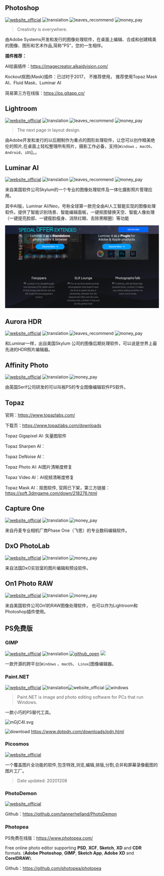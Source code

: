 ## Photoshop
[![website_official](https://gitbook07.oss-cn-hangzhou.aliyuncs.com/website_official.svg)](https://www.adobe.com/products/photoshop.html) ![translation](https://gitbook07.oss-cn-hangzhou.aliyuncs.com/translation.svg) ![leaves_recommend](https://gitbook07.oss-cn-hangzhou.aliyuncs.com/leaves_rec.svg) ![money_pay](https://gitbook07.oss-cn-hangzhou.aliyuncs.com/money_pay.svg) 

> Creativity is everywhere.

由Adobe Systems开发和发行的图像处理软件，在桌面上编辑、合成和创建精美的图像、图形和艺术作品,简称“PS”，您的一生相伴。

**插件推荐：**

AI绘画插件：https://imagecreator.alkaidvision.com/

Kockout抠图(Mask)插件：已过时于2017， 不推荐使用， 推荐使用Topaz Mask AI、Fluid Mask、Luminar AI

简易第三方在线版：https://ps.gitapp.cn/

## Lightroom

[![website_official](https://gitbook07.oss-cn-hangzhou.aliyuncs.com/website_official.svg)](https://www.adobe.com/products/photoshop-lightroom-classic.html) ![translation](https://gitbook07.oss-cn-hangzhou.aliyuncs.com/translation.svg) ![leaves_recommend](https://gitbook07.oss-cn-hangzhou.aliyuncs.com/leaves_rec.svg) ![money_pay](https://gitbook07.oss-cn-hangzhou.aliyuncs.com/money_pay.svg) 

> The next page in layout design.

由Adobe开发和发行的以后期制作为重点的图形处理软件，让您可以创作精美绝伦的照片,在桌面上轻松整理所有照片，摄影工作必备，支持[`Windows` 、`macOS`、 `Android`、`iOS`]。。

## Luminar AI

[![website_official](https://gitbook07.oss-cn-hangzhou.aliyuncs.com/website_official.svg)](https://skylum.com/luminar) ![translation](https://gitbook07.oss-cn-hangzhou.aliyuncs.com/translation.svg) ![leaves_recommend](https://gitbook07.oss-cn-hangzhou.aliyuncs.com/leaves_rec.svg) ![money_pay](https://gitbook07.oss-cn-hangzhou.aliyuncs.com/money_pay.svg)

来自美国软件公司Skylum的一个专业的图像处理软件及一体化摄影照片管理应用。

其中AI版，Luminar AI/Neo，号称全球第一款完全由AI人工智能实现的图像处理软件。提供了智能识别场景、智能编辑面板，一键抠图替换天空、智能人像处理（一键提亮脸部、一键瘦脸瘦身、消除红眼、去除黑眼圈）等功能

![](../../.gitbook/assets/z-design-graphic-ps-luminar.png)

## Aurora HDR

[![website_official](https://gitbook07.oss-cn-hangzhou.aliyuncs.com/website_official.svg)](https://skylum.com/aurorahdr) ![translation](https://gitbook07.oss-cn-hangzhou.aliyuncs.com/translation.svg) ![leaves_recommend](https://gitbook07.oss-cn-hangzhou.aliyuncs.com/leaves_rec.svg) ![money_pay](https://gitbook07.oss-cn-hangzhou.aliyuncs.com/money_pay.svg)

和Luminar一样，出自美国Skylum 公司的图像后期处理软件，可以说是世界上最先进的HDR照片编辑器。

## Affinity Photo
[![website_official](https://gitbook07.oss-cn-hangzhou.aliyuncs.com/website_official.svg)](https://affinity.serif.com/en-gb/photo/) ![translation](https://gitbook07.oss-cn-hangzhou.aliyuncs.com/translation.svg)  ![money_pay](https://gitbook07.oss-cn-hangzhou.aliyuncs.com/money_pay.svg)

由英国Serif公司研发的可以叫板PS的专业图像编辑软件PS软件。

## Topaz

官网：https://www.topazlabs.com/

下载页：https://www.topazlabs.com/downloads

Topaz Gigapixel AI: 矢量图软件

Topaz Sharpen AI：

Topaz DeNoise AI：

Topaz Photo AI: AI图片清晰度修复

Topaz Video AI：AI视频清晰度修复

Topaz Mask AI：抠图软件, 官网已下架，第三方链接：https://soft.3dmgame.com/down/218276.html

## Capture One
[![website_official](https://gitbook07.oss-cn-hangzhou.aliyuncs.com/website_official.svg)](https://www.captureone.com/) ![translation](https://gitbook07.oss-cn-hangzhou.aliyuncs.com/translation.svg)  ![money_pay](https://gitbook07.oss-cn-hangzhou.aliyuncs.com/money_pay.svg)

来自丹麦专业相机厂商Phase One（飞思）的专业数码编辑软件。

## DxO PhotoLab

[![website_official](https://gitbook07.oss-cn-hangzhou.aliyuncs.com/website_official.svg)](https://www.dxo.com/zh-cn/dxo-photolab/) ![translation](https://gitbook07.oss-cn-hangzhou.aliyuncs.com/translation.svg)  ![money_pay](https://gitbook07.oss-cn-hangzhou.aliyuncs.com/money_pay.svg)

来自法国DxO实验室的图片编辑和预设软件。

## On1 Photo RAW

[![website_official](https://gitbook07.oss-cn-hangzhou.aliyuncs.com/website_official.svg)](https://www.on1.com/products/photo-raw/) ![translation](https://gitbook07.oss-cn-hangzhou.aliyuncs.com/translation.svg)  ![money_pay](https://gitbook07.oss-cn-hangzhou.aliyuncs.com/money_pay.svg)

来自美国软件公司On1的RAW图像处理软件， 也可以作为Lightroom和Photoshop插件使用。

## PS免费版

### GIMP

[![website_official](https://gitbook07.oss-cn-hangzhou.aliyuncs.com/website_official.svg)](http://www.gimp.org/) ![translation](https://gitbook07.oss-cn-hangzhou.aliyuncs.com/translation.svg) [![github_open](https://gitbook07.oss-cn-hangzhou.aliyuncs.com/github_open.svg)](https://git.gnome.org/browse/gimp) ![](https://img.shields.io/badge/Version-2.10.12-ff55bb.svg)

一款开源的跨平台[`Windows` 、`macOS`、 `Linux`]图像编辑器。

### Paint.NET

[![website_official](https://gitbook07.oss-cn-hangzhou.aliyuncs.com/website_official.svg)](http://www.getpaint.net/) ![translation](https://gitbook07.oss-cn-hangzhou.aliyuncs.com/translation.svg)![website_official](https://gitbook07.oss-cn-hangzhou.aliyuncs.com/website_official.svg) ![windows](https://gitbook07.oss-cn-hangzhou.aliyuncs.com/windows.svg) 

> Paint.NET is image and photo editing software for PCs that run Windows.

一款小巧的PS替代工具。

![mGjC4I.svg](https://s2.ax1x.com/2019/08/20/mGjC4I.png)

![download](https://gitbook07.oss-cn-hangzhou.aliyuncs.com/download.svg) https://www.dotpdn.com/downloads/pdn.html

### Picosmos

[![website_official](https://gitbook07.oss-cn-hangzhou.aliyuncs.com/website_official.svg)](http://www.picosmos.net)

一个覆盖图片全功能的软件,包含特效,浏览,编辑,排版,分割,合并和屏幕录像截图的图片工厂。

> Date updated: 20201208

### PhotoDemon

[![website_official](https://gitbook07.oss-cn-hangzhou.aliyuncs.com/website_official.svg)](https://photodemon.org/)

Github：https://github.com/tannerhelland/PhotoDemon

### Photopea

PS免费在线版：https://www.photopea.com/

Free online photo editor supporting **PSD**, **XCF**, **Sketch**, **XD** and **CDR** formats. (**Adobe Photoshop**, **GIMP**, **Sketch App**, **Adobe XD** and **CorelDRAW**).

Github：https://github.com/photopea/photopea









